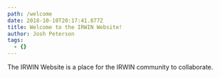 ```yaml
---
path: /welcome
date: 2018-10-10T20:17:41.877Z
title: Welcome to the IRWIN Website!
author: Josh Peterson
tags:
  - {}
---
```

The IRWIN Website is a place for the IRWIN community to collaborate.
